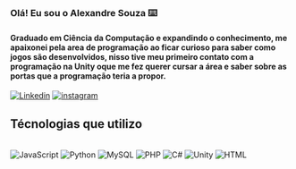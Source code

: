 ### Olá! Eu sou o Alexandre Souza ⌨️
#### Graduado em Ciência da Computação e expandindo o conhecimento, me apaixonei pela area de programação ao ficar curioso para saber como jogos são desenvolvidos, nisso tive meu primeiro contato com a programação na Unity oque me fez querer cursar a área e saber sobre as portas que a programação teria a propor.

[![Linkedin](	https://img.shields.io/badge/LinkedIn-0077B5?style=for-the-badge&logo=linkedin&logoColor=white)](https://www.linkedin.com/in/carlos-alexandre-silva-384826282/)
[![instagram](	https://img.shields.io/badge/Instagram-E4405F?style=for-the-badge&logo=instagram&logoColor=white)](https://www.instagram.com/ale11br/)

## Técnologias que utilizo

<div style="display: inline_block"><br/>
 <img aling="center" alt= "JavaScript" src="https://img.shields.io/badge/JavaScript-323330?style=for-the-badge&logo=javascript&logoColor=F7DF1E">
 <img aling="center" alt= "Python" src="https://img.shields.io/badge/Python-14354C?style=for-the-badge&logo=python&logoColor=white">
 <img aling="center" alt= "MySQL" src="https://img.shields.io/badge/MySQL-00000F?style=for-the-badge&logo=mysql&logoColor=white">
 <img aling="center" alt= "PHP" src="https://img.shields.io/badge/PHP-777BB4?style=for-the-badge&logo=php&logoColor=white">
 <img aling="center" alt= "C#" src="https://img.shields.io/badge/C%23-239120?style=for-the-badge&logo=c-sharp&logoColor=white">
 <img aling="center" alt= "Unity" src="https://img.shields.io/badge/Unity-100000?style=for-the-badge&logo=unity&logoColor=white">
  <img aling="center" alt= "HTML" src="https://img.shields.io/badge/HTML5-E34F26?style=for-the-badge&logo=html5&logoColor=white">
</div>


